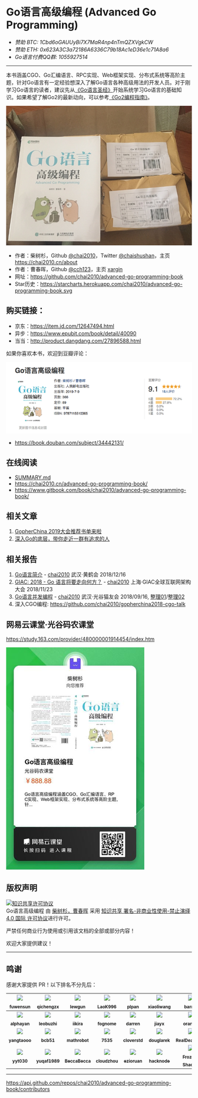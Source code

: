 # Go语言高级编程 (Advanced Go Programming)

- *赞助 BTC: 1Cbd6oGAUUyBi7X7MaR4np4nTmQZXVgkCW*
- *赞助 ETH: 0x623A3C3a72186A6336C79b18Ac1eD36e1c71A8a6*
- *Go语言付费QQ群: 1055927514*

----

本书涵盖CGO、Go汇编语言、RPC实现、Web框架实现、分布式系统等高阶主题，针对Go语言有一定经验想深入了解Go语言各种高级用法的开发人员。对于刚学习Go语言的读者，建议先从[《Go语言圣经》](https://github.com/golang-china/gopl-zh)开始系统学习Go语言的基础知识。如果希望了解Go2的最新动向，可以参考[《Go2编程指南》](https://github.com/chai2010/go2-book)。

![](cover-20190714.jpg)

- 作者：柴树杉，Github [@chai2010](https://github.com/chai2010)，Twitter [@chaishushan](https://twitter.com/chaishushan)，主页 https://chai2010.cn/about
- 作者：曹春晖，Github [@cch123](https://github.com/cch123)，主页 [xargin](http://xargin.com)
- 网址：https://github.com/chai2010/advanced-go-programming-book
- Star历史：https://starcharts.herokuapp.com/chai2010/advanced-go-programming-book.svg

## 购买链接：

- 京东：https://item.jd.com/12647494.html
- 异步：https://www.epubit.com/book/detail/40090
- 当当：http://product.dangdang.com/27896588.html

如果你喜欢本书，欢迎到豆瓣评论：

[![](douban.png)](https://book.douban.com/subject/34442131/)

- https://book.douban.com/subject/34442131/

<!--

## 抄袭&侵权

- [千锋教育原文抄袭《Go语言高级编程》](https://mp.weixin.qq.com/s/0Jtx79ZSgKY8bBdEvl-PlQ) 证据截图：[01.pdf](chaoxi/zhihu-qianfeng-01.pdf), [02.pdf](chaoxi/zhihu-qianfeng-02.pdf)

-->

## 在线阅读

- [SUMMARY.md](SUMMARY.md)
- https://chai2010.cn/advanced-go-programming-book/
- https://www.gitbook.com/book/chai2010/advanced-go-programming-book/

## 相关文章

1. [GopherChina 2019大会推荐书单来啦](https://zhuanlan.zhihu.com/p/63910336)
1. [深入Go的底层，带你走近一群有追求的人](https://mp.weixin.qq.com/s/obnnVkO2EiFnuXk_AIDHWw)


## 相关报告

1. [Go语言简介](https://talks.godoc.org/github.com/chai2010/awesome-go-zh/chai2010/chai2010-golang-intro.slide) - [chai2010](https://github.com/chai2010/awesome-go-zh/tree/master/chai2010) 武汉·黄鹤会 2018/12/16
1. [GIAC: 2018 - Go 语言将要走向何方？](https://github.com/chai2010/awesome-go-zh/blob/master/chai2010/giac2018) - [chai2010](https://github.com/chai2010/awesome-go-zh/tree/master/chai2010) 上海·GIAC全球互联网架构大会 2018/11/23
1. [Go语言并发编程](https://talks.godoc.org/github.com/chai2010/awesome-go-zh/chai2010/chai2010-golang-concurrency.slide) - [chai2010](https://github.com/chai2010/awesome-go-zh/tree/master/chai2010) 武汉·光谷猫友会 2018/09/16, [整理01](https://mp.weixin.qq.com/s/UaY9gJU85dq-dXlOhLYY1Q)/[整理02](https://mp.weixin.qq.com/s/_aKNO-H11GEDA-l0rycfQQ)
1. 深入CGO编程: https://github.com/chai2010/gopherchina2018-cgo-talk


## 网易云课堂·光谷码农课堂

https://study.163.com/provider/480000001914454/index.htm

![](163study-go-master.jpg)


## 版权声明

<a rel="license" href="http://creativecommons.org/licenses/by-nc-nd/4.0/"><img alt="知识共享许可协议" style="border-width:0" src="https://i.creativecommons.org/l/by-nc-nd/4.0/88x31.png" /></a><br /><span xmlns:dct="http://purl.org/dc/terms/" property="dct:title">Go语言高级编程</span> 由 <a xmlns:cc="http://creativecommons.org/ns#" href="https://github.com/chai2010/advanced-go-programming-book" property="cc:attributionName" rel="cc:attributionURL">柴树杉，曹春晖</a> 采用 <a rel="license" href="http://creativecommons.org/licenses/by-nc-nd/4.0/">知识共享 署名-非商业性使用-禁止演绎 4.0 国际 许可协议</a>进行许可。

严禁任何商业行为使用或引用该文档的全部或部分内容！

欢迎大家提供建议！

----

## 鸣谢

感谢大家提供 PR！以下排名不分先后：

<!--
1. get contributors.json
https://api.github.com/repos/chai2010/advanced-go-programming-book/contributors

2. go run gen_contributors.go
3. replace contributors table
-->

| [<img src="https://avatars3.githubusercontent.com/u/15542874?v=4" width="100px;"/><br /><sub><b>fuwensun</b></sub>](https://github.com/fuwensun) | [<img src="https://avatars0.githubusercontent.com/u/1927478?v=4" width="100px;"/><br /><sub><b>qichengzx</b></sub>](https://github.com/qichengzx) | [<img src="https://avatars0.githubusercontent.com/u/914267?v=4" width="100px;"/><br /><sub><b>lewgun</b></sub>](https://github.com/lewgun) | [<img src="https://avatars1.githubusercontent.com/u/26503046?v=4" width="100px;"/><br /><sub><b>LaoK996</b></sub>](https://github.com/LaoK996) | [<img src="https://avatars3.githubusercontent.com/u/15144321?v=4" width="100px;"/><br /><sub><b>plpan</b></sub>](https://github.com/plpan) | [<img src="https://avatars3.githubusercontent.com/u/7970646?v=4" width="100px;"/><br /><sub><b>xiaoliwang</b></sub>](https://github.com/xiaoliwang) | [<img src="https://avatars0.githubusercontent.com/u/16658738?v=4" width="100px;"/><br /><sub><b>barryz</b></sub>](https://github.com/barryz) |
| :---: | :---: | :---: | :---: | :---: | :---: | :---: |
| [<img src="https://avatars3.githubusercontent.com/u/19967175?v=4" width="100px;"/><br /><sub><b>alphayan</b></sub>](https://github.com/alphayan) | [<img src="https://avatars1.githubusercontent.com/u/10794816?v=4" width="100px;"/><br /><sub><b>leobuzhi</b></sub>](https://github.com/leobuzhi) | [<img src="https://avatars2.githubusercontent.com/u/19154488?v=4" width="100px;"/><br /><sub><b>iikira</b></sub>](https://github.com/iikira) | [<img src="https://avatars0.githubusercontent.com/u/26301186?v=4" width="100px;"/><br /><sub><b>fognome</b></sub>](https://github.com/fognome) | [<img src="https://avatars2.githubusercontent.com/u/12817?v=4" width="100px;"/><br /><sub><b>darren</b></sub>](https://github.com/darren) | [<img src="https://avatars3.githubusercontent.com/u/6910037?v=4" width="100px;"/><br /><sub><b>jiayx</b></sub>](https://github.com/jiayx) | [<img src="https://avatars1.githubusercontent.com/u/2696746?v=4" width="100px;"/><br /><sub><b>orangle</b></sub>](https://github.com/orangle) |
| [<img src="https://avatars0.githubusercontent.com/u/9821034?v=4" width="100px;"/><br /><sub><b>yangtaooo</b></sub>](https://github.com/yangtaooo) | [<img src="https://avatars1.githubusercontent.com/u/1538704?v=4" width="100px;"/><br /><sub><b>bcb51</b></sub>](https://github.com/bcb51) | [<img src="https://avatars3.githubusercontent.com/u/38324300?v=4" width="100px;"/><br /><sub><b>mathrobot</b></sub>](https://github.com/mathrobot) | [<img src="https://avatars3.githubusercontent.com/u/40716445?v=4" width="100px;"/><br /><sub><b>7535</b></sub>](https://github.com/7535) | [<img src="https://avatars1.githubusercontent.com/u/1229983?v=4" width="100px;"/><br /><sub><b>cloverstd</b></sub>](https://github.com/cloverstd) | [<img src="https://avatars2.githubusercontent.com/u/1488134?v=4" width="100px;"/><br /><sub><b>douglarek</b></sub>](https://github.com/douglarek) | [<img src="https://avatars0.githubusercontent.com/u/6734408?v=4" width="100px;"/><br /><sub><b>RealDeanZhao</b></sub>](https://github.com/RealDeanZhao) |
| [<img src="https://avatars2.githubusercontent.com/u/8447684?v=4" width="100px;"/><br /><sub><b>yyt030</b></sub>](https://github.com/yyt030) | [<img src="https://avatars3.githubusercontent.com/u/2748184?v=4" width="100px;"/><br /><sub><b>yuqaf1989</b></sub>](https://github.com/yuqaf1989) | [<img src="https://avatars0.githubusercontent.com/u/21311269?v=4" width="100px;"/><br /><sub><b>BeccaBecca</b></sub>](https://github.com/BeccaBecca) | [<img src="https://avatars3.githubusercontent.com/u/152362?v=4" width="100px;"/><br /><sub><b>cloudzhou</b></sub>](https://github.com/cloudzhou) | [<img src="https://avatars1.githubusercontent.com/u/631411?v=4" width="100px;"/><br /><sub><b>ezioruan</b></sub>](https://github.com/ezioruan) | [<img src="https://avatars1.githubusercontent.com/u/16048119?v=4" width="100px;"/><br /><sub><b>hacknode</b></sub>](https://github.com/hacknode) | [<img src="https://avatars1.githubusercontent.com/u/8757196?v=4" width="100px;"/><br /><sub><b>Frozen-Shadow</b></sub>](https://github.com/Frozen-Shadow) |

----

https://api.github.com/repos/chai2010/advanced-go-programming-book/contributors
